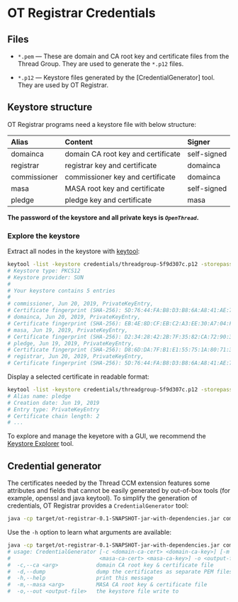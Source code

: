 # OT Registrar Credentials

## Files

- `*.pem` — These are domain and CA root key and certificate files from the Thread Group. They are used to generate the `*.p12` files.

- `*.p12` — Keystore files generated by the [CredentialGenerator] tool. They are used by OT Registrar.

## Keystore structure

OT Registrar programs need a keystore file with below structure:

| Alias        | Content                            | Signer      |
|:-------------|:-----------------------------------|:------------|
| domainca     | domain CA root key and certificate | self-signed |
| registrar    | registrar key and certificate      | domainca    |
| commissioner | commissioner key and certificate   | domainca    |
| masa         | MASA root key and certificate      | self-signed |
| pledge       | pledge key and certificate         | masa        |

**The password of the keystore and all private keys is _`OpenThread`_.**

### Explore the keystore

Extract all nodes in the keystore with [keytool](https://docs.oracle.com/javase/8/docs/technotes/tools/unix/keytool.html):

```bash
keytool -list -keystore credentials/threadgroup-5f9d307c.p12 -storepass OpenThread
# Keystore type: PKCS12
# Keystore provider: SUN
#
# Your keystore contains 5 entries
#
# commissioner, Jun 20, 2019, PrivateKeyEntry,
# Certificate fingerprint (SHA-256): 5D:76:44:FA:B8:D3:B8:6A:A8:41:AE:7D:1F:F5:B2:2E:79:94:1C:91:AD:8B:30:E4:5C:60:DA:8D:C4:76:B2:DF
# domainca, Jun 20, 2019, PrivateKeyEntry,
# Certificate fingerprint (SHA-256): EB:4E:8D:CF:EB:C2:A3:EE:30:A7:04:FC:D5:9E:9D:A8:70:91:57:A0:CE:1F:66:97:4A:B4:CD:8A:E1:A8:E5:92
# masa, Jun 19, 2019, PrivateKeyEntry,
# Certificate fingerprint (SHA-256): D2:34:28:42:2B:7F:35:82:CA:72:90:3D:AA:C5:2B:50:F1:DF:69:EE:55:7A:0A:B9:49:8A:35:F1:9E:1F:95:A6
# pledge, Jun 19, 2019, PrivateKeyEntry,
# Certificate fingerprint (SHA-256): D8:6D:DA:7F:B1:E1:55:75:1A:80:71:33:A5:1C:50:C7:96:DF:B5:DB:06:09:EC:97:27:11:A3:CF:99:C4:74:DA
# registrar, Jun 20, 2019, PrivateKeyEntry,
# Certificate fingerprint (SHA-256): 5D:76:44:FA:B8:D3:B8:6A:A8:41:AE:7D:1F:F5:B2:2E:79:94:1C:91:AD:8B:30:E4:5C:60:DA:8D:C4:76:B2:DF
```

Display a selected certificate in readable format:

```bash
keytool -list -keystore credentials/threadgroup-5f9d307c.p12 -storepass OpenThread -alias pledge -v
# Alias name: pledge
# Creation date: Jun 19, 2019
# Entry type: PrivateKeyEntry
# Certificate chain length: 2
# ...
```

To explore and manage the keyetore with a GUI, we recommend the [Keystore Explorer](https://keystore-explorer.org/index.html) tool.

## Credential generator

The certificates needed by the Thread CCM extension features some attributes and fields that cannot be easily generated by out-of-box tools (for example, openssl and java keytool). To simplify the generation of credentials, OT Registrar provides a `CredentialGenerator` tool:

```bash
java -cp target/ot-registrar-0.1-SNAPSHOT-jar-with-dependencies.jar com.google.openthread.tools.CredentialGenerator -c credentials/domainca_cert.pem credentials/domainca_private.pem -m credentials/masa_cert.pem credentials/masa_private.pem -o test_credentials.p12
```

Use the `-h` option to learn what arguments are available:

```bash
java -cp target/ot-registrar-0.1-SNAPSHOT-jar-with-dependencies.jar com.google.openthread.tools.CredentialGenerator -h
# usage: CredentialGenerator [-c <domain-ca-cert> <domain-ca-key>] [-m
#                            <masa-ca-cert> <masa-ca-key>] -o <output-file>
#  -c,--ca <arg>            domain CA root key & certificate file
#  -d,--dump                dump the certificates as separate PEM files
#  -h,--help                print this message
#  -m,--masa <arg>          MASA CA root key & certificate file
#  -o,--out <output-file>   the keystore file write to
```
